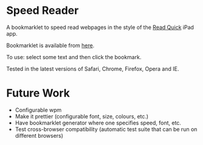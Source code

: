 Speed Reader
===========

A bookmarklet to speed read webpages in the style of the [Read Quick](http://readquickapp.com/) iPad app.

Bookmarklet is available from [here](http://markwithall.github.com/speedreader/).

To use: select some text and then click the bookmark.

Tested in the latest versions of Safari, Chrome, Firefox, Opera and IE.

Future Work
==
* Configurable wpm
* Make it prettier (configurable font, size, colours, etc.)
* Have bookmarklet generator where one specifies speed, font, etc.
* Test cross-browser compatibility (automatic test suite that can be run on different browsers)
